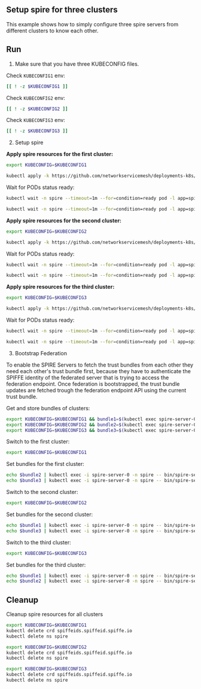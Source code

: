 ## Setup spire for three clusters

This example shows how to simply configure three spire servers from different clusters to know each other.

## Run

1. Make sure that you have three KUBECONFIG files.

Check `KUBECONFIG1` env:
```bash
[[ ! -z $KUBECONFIG1 ]]
```

Check `KUBECONFIG2` env:
```bash
[[ ! -z $KUBECONFIG2 ]]
```

Check `KUBECONFIG3` env:
```bash
[[ ! -z $KUBECONFIG3 ]]
```


2. Setup spire


**Apply spire resources for the first cluster:**
```bash
export KUBECONFIG=$KUBECONFIG1
```

```bash
kubectl apply -k https://github.com/networkservicemesh/deployments-k8s/examples/interdomain/spire/cluster1?ref=f9fa25376006704847cdc1b5055e24484509cbcd
```

Wait for PODs status ready:
```bash
kubectl wait -n spire --timeout=1m --for=condition=ready pod -l app=spire-agent
```
```bash
kubectl wait -n spire --timeout=1m --for=condition=ready pod -l app=spire-server
```

**Apply spire resources for the second cluster:**
```bash
export KUBECONFIG=$KUBECONFIG2
```

```bash
kubectl apply -k https://github.com/networkservicemesh/deployments-k8s/examples/interdomain/spire/cluster2?ref=f9fa25376006704847cdc1b5055e24484509cbcd
```

Wait for PODs status ready:
```bash
kubectl wait -n spire --timeout=1m --for=condition=ready pod -l app=spire-agent
```
```bash
kubectl wait -n spire --timeout=1m --for=condition=ready pod -l app=spire-server
```

**Apply spire resources for the third cluster:**
```bash
export KUBECONFIG=$KUBECONFIG3
```

```bash
kubectl apply -k https://github.com/networkservicemesh/deployments-k8s/examples/interdomain/spire/cluster3?ref=f9fa25376006704847cdc1b5055e24484509cbcd
```

Wait for PODs status ready:
```bash
kubectl wait -n spire --timeout=1m --for=condition=ready pod -l app=spire-agent
```
```bash
kubectl wait -n spire --timeout=1m --for=condition=ready pod -l app=spire-server
```

3. Bootstrap Federation

To enable the SPIRE Servers to fetch the trust bundles from each other they need each other's trust bundle first, because they have to authenticate the SPIFFE identity of the federated server that is trying to access the federation endpoint. Once federation is bootstrapped, the trust bundle updates are fetched trough the federation endpoint API using the current trust bundle.


Get and store bundles of clusters:
```bash
export KUBECONFIG=$KUBECONFIG1 && bundle1=$(kubectl exec spire-server-0 -n spire -- bin/spire-server bundle show -format spiffe)
export KUBECONFIG=$KUBECONFIG2 && bundle2=$(kubectl exec spire-server-0 -n spire -- bin/spire-server bundle show -format spiffe)
export KUBECONFIG=$KUBECONFIG3 && bundle3=$(kubectl exec spire-server-0 -n spire -- bin/spire-server bundle show -format spiffe)
```

Switch to the first cluster:
```bash
export KUBECONFIG=$KUBECONFIG1
```

Set bundles for the first cluster:

```bash
echo $bundle2 | kubectl exec -i spire-server-0 -n spire -- bin/spire-server bundle set -format spiffe -id "spiffe://nsm.cluster2"
echo $bundle3 | kubectl exec -i spire-server-0 -n spire -- bin/spire-server bundle set -format spiffe -id "spiffe://nsm.cluster3"
```

Switch to the second cluster:
```bash
export KUBECONFIG=$KUBECONFIG2
```

Set bundles for the second cluster:
```bash
echo $bundle1 | kubectl exec -i spire-server-0 -n spire -- bin/spire-server bundle set -format spiffe -id "spiffe://nsm.cluster1"
echo $bundle3 | kubectl exec -i spire-server-0 -n spire -- bin/spire-server bundle set -format spiffe -id "spiffe://nsm.cluster3"
```

Switch to the third cluster:
```bash
export KUBECONFIG=$KUBECONFIG3
```

Set bundles for the third cluster:
```bash
echo $bundle1 | kubectl exec -i spire-server-0 -n spire -- bin/spire-server bundle set -format spiffe -id "spiffe://nsm.cluster1"
echo $bundle2 | kubectl exec -i spire-server-0 -n spire -- bin/spire-server bundle set -format spiffe -id "spiffe://nsm.cluster2"
```


## Cleanup

Cleanup spire resources for all clusters

```bash
export KUBECONFIG=$KUBECONFIG1 
kubectl delete crd spiffeids.spiffeid.spiffe.io
kubectl delete ns spire

export KUBECONFIG=$KUBECONFIG2
kubectl delete crd spiffeids.spiffeid.spiffe.io
kubectl delete ns spire

export KUBECONFIG=$KUBECONFIG3
kubectl delete crd spiffeids.spiffeid.spiffe.io
kubectl delete ns spire
```
